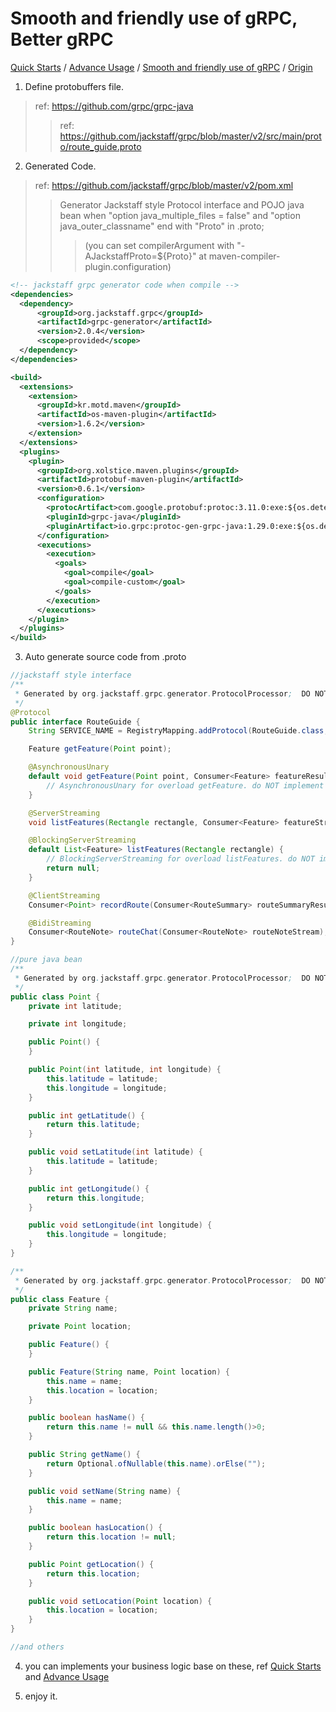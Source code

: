 Smooth and friendly use of gRPC, Better gRPC 
===

[Quick Starts](https://github.com/jackstaff/grpc/blob/master/START.md) / [Advance Usage](https://github.com/jackstaff/grpc/blob/master/ADVANCE.md) / [Smooth and friendly use of gRPC](https://github.com/jackstaff/grpc/blob/master/V2.md) / [Origin](https://github.com/jackstaff/grpc/blob/master/ORIGIN.md)

1. Define protobuffers file.
> ref: https://github.com/grpc/grpc-java
>> ref: https://github.com/jackstaff/grpc/blob/master/v2/src/main/proto/route_guide.proto

2. Generated Code.
> ref: https://github.com/jackstaff/grpc/blob/master/v2/pom.xml
>> Generator Jackstaff style Protocol interface and POJO java bean when "option java_multiple_files = false" and "option java_outer_classname" end with "Proto" in .proto; 
>>> (you can set compilerArgument with "-AJackstaffProto=${Proto}" at maven-compiler-plugin.configuration)
```xml
<!-- jackstaff grpc generator code when compile -->
<dependencies>
  <dependency>
      <groupId>org.jackstaff.grpc</groupId>
      <artifactId>grpc-generator</artifactId>
      <version>2.0.4</version>
      <scope>provided</scope>
  </dependency>
</dependencies>

<build>
  <extensions>
    <extension>
      <groupId>kr.motd.maven</groupId>
      <artifactId>os-maven-plugin</artifactId>
      <version>1.6.2</version>
    </extension>
  </extensions>
  <plugins>
    <plugin>
      <groupId>org.xolstice.maven.plugins</groupId>
      <artifactId>protobuf-maven-plugin</artifactId>
      <version>0.6.1</version>
      <configuration>
        <protocArtifact>com.google.protobuf:protoc:3.11.0:exe:${os.detected.classifier}</protocArtifact>
        <pluginId>grpc-java</pluginId>
        <pluginArtifact>io.grpc:protoc-gen-grpc-java:1.29.0:exe:${os.detected.classifier}</pluginArtifact>
      </configuration>
      <executions>
        <execution>
          <goals>
            <goal>compile</goal>
            <goal>compile-custom</goal>
          </goals>
        </execution>
      </executions>
    </plugin>
  </plugins>
</build>

```
3. Auto generate source code from .proto
```java
//jackstaff style interface
/**
 * Generated by org.jackstaff.grpc.generator.ProtocolProcessor;  DO NOT EDIT!
 */
@Protocol
public interface RouteGuide {
    String SERVICE_NAME = RegistryMapping.addProtocol(RouteGuide.class, RouteGuideGrpc.getServiceDescriptor());

    Feature getFeature(Point point);

    @AsynchronousUnary
    default void getFeature(Point point, Consumer<Feature> featureResult) {
        // AsynchronousUnary for overload getFeature. do NOT implement it.
    }

    @ServerStreaming
    void listFeatures(Rectangle rectangle, Consumer<Feature> featureStream);

    @BlockingServerStreaming
    default List<Feature> listFeatures(Rectangle rectangle) {
        // BlockingServerStreaming for overload listFeatures. do NOT implement it.
        return null;
    }

    @ClientStreaming
    Consumer<Point> recordRoute(Consumer<RouteSummary> routeSummaryResult);

    @BidiStreaming
    Consumer<RouteNote> routeChat(Consumer<RouteNote> routeNoteStream);
}

//pure java bean
/**
 * Generated by org.jackstaff.grpc.generator.ProtocolProcessor;  DO NOT EDIT!
 */
public class Point {
    private int latitude;

    private int longitude;

    public Point() {
    }

    public Point(int latitude, int longitude) {
        this.latitude = latitude;
        this.longitude = longitude;
    }

    public int getLatitude() {
        return this.latitude;
    }

    public void setLatitude(int latitude) {
        this.latitude = latitude;
    }

    public int getLongitude() {
        return this.longitude;
    }

    public void setLongitude(int longitude) {
        this.longitude = longitude;
    }
}

/**
 * Generated by org.jackstaff.grpc.generator.ProtocolProcessor;  DO NOT EDIT!
 */
public class Feature {
    private String name;

    private Point location;

    public Feature() {
    }

    public Feature(String name, Point location) {
        this.name = name;
        this.location = location;
    }

    public boolean hasName() {
        return this.name != null && this.name.length()>0;
    }

    public String getName() {
        return Optional.ofNullable(this.name).orElse("");
    }

    public void setName(String name) {
        this.name = name;
    }

    public boolean hasLocation() {
        return this.location != null;
    }

    public Point getLocation() {
        return this.location;
    }

    public void setLocation(Point location) {
        this.location = location;
    }
}

//and others

```
4. you can implements your business logic base on these, ref [Quick Starts](https://github.com/jackstaff/grpc/blob/master/START.md)  and [Advance Usage](https://github.com/jackstaff/grpc/blob/master/ADVANCE.md)

5. enjoy it.
